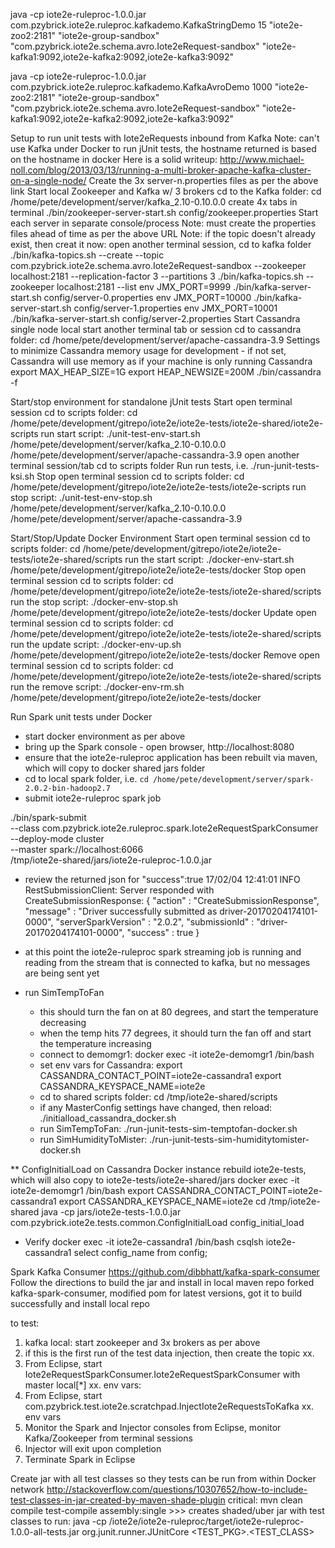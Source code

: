 
java -cp iote2e-ruleproc-1.0.0.jar com.pzybrick.iote2e.ruleproc.kafkademo.KafkaStringDemo 15 "iote2e-zoo2:2181" "iote2e-group-sandbox" "com.pzybrick.iote2e.schema.avro.Iote2eRequest-sandbox" "iote2e-kafka1:9092,iote2e-kafka2:9092,iote2e-kafka3:9092"

java -cp iote2e-ruleproc-1.0.0.jar com.pzybrick.iote2e.ruleproc.kafkademo.KafkaAvroDemo 1000 "iote2e-zoo2:2181" "iote2e-group-sandbox" "com.pzybrick.iote2e.schema.avro.Iote2eRequest-sandbox" "iote2e-kafka1:9092,iote2e-kafka2:9092,iote2e-kafka3:9092"

Setup to run unit tests with Iote2eRequests inbound from Kafka
Note: can't use Kafka under Docker to run jUnit tests, the hostname returned is based on the hostname in docker
Here is a solid writeup: http://www.michael-noll.com/blog/2013/03/13/running-a-multi-broker-apache-kafka-cluster-on-a-single-node/ 
Create the 3x server-n.properties files as per the above link
Start local Zookeeper and Kafka w/ 3 brokers
cd to the Kafka folder: cd /home/pete/development/server/kafka_2.10-0.10.0.0
create 4x tabs in terminal
./bin/zookeeper-server-start.sh config/zookeeper.properties
Start each server in separate console/process
Note: must create the properties files ahead of time as per the above URL
Note: if the topic doesn't already exist, then creat it now:
	open another terminal session, cd to kafka folder
	./bin/kafka-topics.sh  --create --topic com.pzybrick.iote2e.schema.avro.Iote2eRequest-sandbox --zookeeper localhost:2181 --replication-factor 3  --partitions 3
	./bin/kafka-topics.sh --zookeeper localhost:2181 --list
env JMX_PORT=9999 ./bin/kafka-server-start.sh config/server-0.properties
env JMX_PORT=10000 ./bin/kafka-server-start.sh config/server-1.properties
env JMX_PORT=10001 ./bin/kafka-server-start.sh config/server-2.properties
Start Cassandra single node local
start another terminal tab or session
cd to cassandra folder: cd /home/pete/development/server/apache-cassandra-3.9
Settings to minimize Cassandra memory usage for development - if not set, Cassandra will use memory as if your machine is only running Cassandra
export MAX_HEAP_SIZE=1G
export HEAP_NEWSIZE=200M
./bin/cassandra -f

Start/stop environment for standalone jUnit tests
Start
	open terminal session
	cd to scripts folder: cd /home/pete/development/gitrepo/iote2e/iote2e-tests/iote2e-shared/iote2e-scripts
	run start script: ./unit-test-env-start.sh /home/pete/development/server/kafka_2.10-0.10.0.0 /home/pete/development/server/apache-cassandra-3.9
	open another terminal session/tab
	cd to scripts folder
Run
	run tests, i.e. ./run-junit-tests-ksi.sh
Stop
	open terminal session
	cd to scripts folder: cd /home/pete/development/gitrepo/iote2e/iote2e-tests/iote2e-scripts
	run stop script: ./unit-test-env-stop.sh /home/pete/development/server/kafka_2.10-0.10.0.0 /home/pete/development/server/apache-cassandra-3.9

Start/Stop/Update Docker Environment
Start
	open terminal session
	cd to scripts folder: cd /home/pete/development/gitrepo/iote2e/iote2e-tests/iote2e-shared/scripts
	run the start script: ./docker-env-start.sh /home/pete/development/gitrepo/iote2e/iote2e-tests/docker
Stop
	open terminal session
	cd to scripts folder: cd /home/pete/development/gitrepo/iote2e/iote2e-tests/iote2e-shared/scripts
	run the stop script: ./docker-env-stop.sh /home/pete/development/gitrepo/iote2e/iote2e-tests/docker
Update
	open terminal session
	cd to scripts folder: cd /home/pete/development/gitrepo/iote2e/iote2e-tests/iote2e-shared/scripts
	run the update script: ./docker-env-up.sh /home/pete/development/gitrepo/iote2e/iote2e-tests/docker
Remove
	open terminal session
	cd to scripts folder: cd /home/pete/development/gitrepo/iote2e/iote2e-tests/iote2e-shared/scripts
	run the remove script: ./docker-env-rm.sh /home/pete/development/gitrepo/iote2e/iote2e-tests/docker
	
Run Spark unit tests under Docker
- start docker environment as per above
- bring up the Spark console - open browser, http://localhost:8080
- ensure that the iote2e-ruleproc application has been rebuilt via maven, which will copy to docker shared jars folder
- cd to local spark folder, i.e. `cd /home/pete/development/server/spark-2.0.2-bin-hadoop2.7`
- submit iote2e-ruleproc spark job	

./bin/spark-submit \
  --class com.pzybrick.iote2e.ruleproc.spark.Iote2eRequestSparkConsumer \
  --deploy-mode cluster \
  --master spark://localhost:6066 \
  /tmp/iote2e-shared/jars/iote2e-ruleproc-1.0.0.jar
  
- review the returned json for "success":true
		17/02/04 12:41:01 INFO RestSubmissionClient: Server responded with CreateSubmissionResponse:
		{
		  "action" : "CreateSubmissionResponse",
		  "message" : "Driver successfully submitted as driver-20170204174101-0000",
		  "serverSparkVersion" : "2.0.2",
		  "submissionId" : "driver-20170204174101-0000",
		  "success" : true
		}

- at this point the iote2e-ruleproc spark streaming job is running and reading from the stream that is connected to kafka, but no messages are being sent yet
- run SimTempToFan
	- this should turn the fan on at 80 degrees, and start the temperature decreasing
	- when the temp hits 77 degrees, it should turn the fan off and start the temperature increasing
	- connect to demomgr1: docker exec -it iote2e-demomgr1 /bin/bash
	- set env vars for Cassandra:
export CASSANDRA_CONTACT_POINT=iote2e-cassandra1
export CASSANDRA_KEYSPACE_NAME=iote2e
	- cd to shared scripts folder: 
cd /tmp/iote2e-shared/scripts
	- if any MasterConfig settings have changed, then reload: ./initialload_cassandra_docker.sh
	- run SimTempToFan: 
./run-junit-tests-sim-temptofan-docker.sh
	- run SimHumidityToMister: ./run-junit-tests-sim-humiditytomister-docker.sh

** ConfigInitialLoad on Cassandra Docker instance
rebuild iote2e-tests, which will also copy to iote2e-tests/iote2e-shared/jars
docker exec -it iote2e-demomgr1 /bin/bash
export CASSANDRA_CONTACT_POINT=iote2e-cassandra1
export CASSANDRA_KEYSPACE_NAME=iote2e
cd /tmp/iote2e-shared
java -cp jars/iote2e-tests-1.0.0.jar com.pzybrick.iote2e.tests.common.ConfigInitialLoad config_initial_load
+ Verify
docker exec -it iote2e-cassandra1 /bin/bash
csqlsh iote2e-cassandra1
select config_name from config;





Spark Kafka Consumer
https://github.com/dibbhatt/kafka-spark-consumer
Follow the directions to build the jar and install in local maven repo
forked kafka-spark-consumer, modified pom for latest versions, got it to build successfully and install local repo

to test:
1. kafka local: start zookeeper and 3x brokers as per above
1. if this is the first run of the test data injection, then create the topic
xx. 
2. From Eclipse, start Iote2eRequestSparkConsumer.Iote2eRequestSparkConsumer with master local[*]
xx. env vars:
3. From Eclipse, start com.pzybrick.test.iote2e.scratchpad.InjectIote2eRequestsToKafka
xx. env vars
4. Monitor the Spark and Injector consoles from Eclipse, monitor Kafka/Zookeeper from terminal sessions
5. Injector will exit upon completion
6. Terminate Spark in Eclipse

Create jar with all test classes so they tests can be run from within Docker network
http://stackoverflow.com/questions/10307652/how-to-include-test-classes-in-jar-created-by-maven-shade-plugin
critical: 
  mvn clean compile test-compile assembly:single
  	>>> creates shaded/uber jar with test classes
  to run: java -cp <PATH>/iote2e/iote2e-ruleproc/target/iote2e-ruleproc-1.0.0-all-tests.jar org.junit.runner.JUnitCore <TEST_PKG>.<TEST_CLASS>
  


